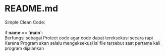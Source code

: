# README.md
Simple Clean Code:<br>
<br>
if __name__ == '__main__': <br>
Berfungsi sebagai Protect code agar code dapat tereksekusi secara rapi<br>
Karena Program akan selalu mengeksekusi isi file tersebut saat pertama kali program dijalankan<br>

